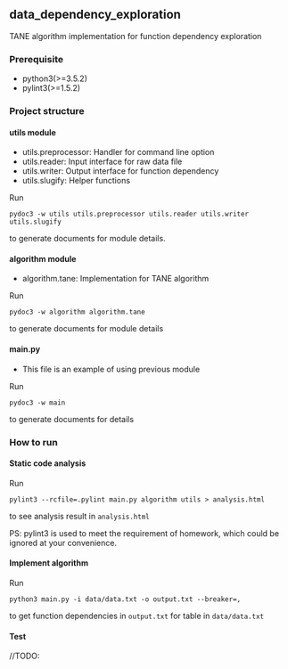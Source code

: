 ## data_dependency_exploration

TANE algorithm implementation for function dependency exploration


### Prerequisite

* python3(>=3.5.2)
* pylint3(>=1.5.2)

### Project structure

#### utils module

* utils.preprocessor: Handler for command line option
* utils.reader: Input interface for raw data file
* utils.writer: Output interface for function dependency
* utils.slugify: Helper functions

Run

```
pydoc3 -w utils utils.preprocessor utils.reader utils.writer utils.slugify 
```
to generate documents for module details.

#### algorithm module

* algorithm.tane: Implementation for TANE algorithm

Run
```
pydoc3 -w algorithm algorithm.tane
```
to generate documents for module details

#### main.py

* This file is an example of using previous module 

Run
```
pydoc3 -w main
```
to generate documents for details


### How to run

#### Static code analysis
Run
```
pylint3 --rcfile=.pylint main.py algorithm utils > analysis.html
```
to see analysis result in `analysis.html`

PS: pylint3 is used to meet the requirement of homework, which could be ignored at your convenience.

#### Implement algorithm
Run
```
python3 main.py -i data/data.txt -o output.txt --breaker=,
```
to get function dependencies in `output.txt` for table in `data/data.txt`
 
#### Test
//TODO:
